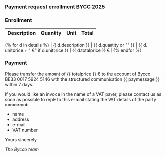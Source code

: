 ### Payment request enrollment BYCC 2025

### Enrollment

| Description | Quantity | Unit | Total |
|:-------------|:------:|--------:|--------:|
{% for d in details %}
| {{ d.description }} | {{ d.quantity or "" }} | {{ d. unitprice + " €" if d.unitprice }} | {{ d.totalprice }} € |
{% endfor %}

### Payment

Please transfer the amount of {{ totalprice }} € to the account of Bycco
BE33 0017 5924 5146 with the structured communication {{ paymessage }} within 7 days.

If you would like an invoice in the name of a VAT payer, please contact us as soon as possible
to reply to this e-mail stating the VAT details of the party concerned:

- name
- address
- e-mail
- VAT number

Yours sincerely

_The Bycco team_
